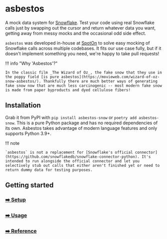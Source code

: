 # asbestos

A mock data system for [Snowflake](https://www.snowflake.com/en/). Test your code using real Snowflake calls just by swapping out the cursor and return whatever data you want, getting away from messy mocks and the occasional odd side effect.

`asbestos` was developed in-house at [SpotOn](https://www.spoton.com/) to solve easy mocking of Snowflake calls across multiple codebases. It fits our use case fully, but if it doesn't implement something you need, we're happy to take pull requests!

!!! info "Why 'Asbestos'?"

    In the classic film _The Wizard of Oz_, the fake snow that they use in the poppy field [is pure asbestos](https://movieweb.com/wizard-of-oz-snow-asbestos/). Thankfully there are much better ways of generating fake snow now that are much less carcinogenic -- most modern fake snow is made from paper byproducts and dyed cellulose fibers!

## Installation

Grab it from PyPI with `pip install asbestos-snow` or `poetry add asbestos-snow`. This is a pure Python package and has no required dependencies of its own. Asbestos takes advantage of modern language features and only supports Python 3.9+.

!!! note

    `asbestos` is not a replacement for [Snowflake's official connector](https://github.com/snowflakedb/snowflake-connector-python). It's intended to run alongside the official connector and let you selectively stub out calls that either aren't finished yet or need to return dummy data for testing purposes.

## Getting started

### [➡️ Setup](setup.md)
### [➡️ Usage](usage.md)
### [➡️ Reference](reference.md)
